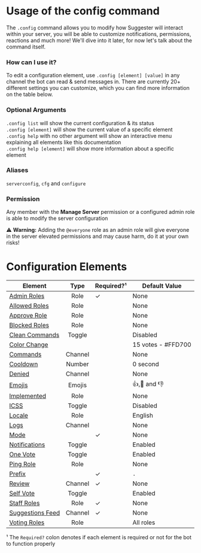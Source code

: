 # Usage of the config command

The `.config` command allows you to modify how Suggester will interact within your server, you will be able to customize notifications, permissions, reactions and much more! We'll dive into it later, for now let's talk about the command itself.

### How can I use it?

To edit a configuration element, use `.config [element] [value]` in any channel the bot can read & send messages in. There are currently 20+ different settings you can customize, which you can find more information on the table below.

### Optional Arguments

`.config list` will show the current configuration & its status\
`.config [element]` will show the current value of a specific element\
`.config help` with no other argument will show an interactive menu explaining all elements like this documentation\
`.config help [element]` will show more information about a specific element

### Aliases
`serverconfig`, `cfg` and `configure`

### Permission
Any member with the **Manage Server** permission or a configured admin role is able to modify the server configuration

⚠ **Warning:** Adding the `@everyone` role as an admin role will give everyone in the server elevated permissions and may cause harm, do it at your own risks!

# Configuration Elements

| Element                                       |                Type                          |   Required?¹          | Default Value          |
|-----------------------------------------------|:--------------------------------------------:|-----------------------|------------------------|
| [Admin Roles](/config/adminroles.md)          | Role                                         |        ✓              |      None              |
| [Allowed Roles](/config/allowedroles.md)      | Role                                         |                       |         None           | 
| [Approve Role](/config/approverole.md)        | Role                                         |                       |         None           |
| [Blocked Roles](/config/blockedroles.md)      | Role                                         |                       |         None           |
| [Clean Commands](/config/cleancommands.md)    | Toggle                                       |                       |         Disabled       |
| [Color Change](/config/colorchange.md)        |                                              |                       | 15 votes - #FFD700     |
| [Commands](/config/commands.md)               | Channel                                      |                       |         None           |
| [Cooldown](/config/cooldown.md)               | Number                                       |                       |       0 second         |
| [Denied](/config/denied.md)                   | Channel                                      |                       |         None           |
| [Emojis](/config/emojis.md)                   | Emojis                                       |                       |      👍,🤷 and 👎     |
| [Implemented](/config/implemented.md)         | Role                                         |                       |        None            |
| [ICSS](/config/inchannelsuggestions.md)       | Toggle                                       |                       |         Disabled       |
| [Locale](/config/locale.md)                   | Role                                         |                       |          English       |
| [Logs](/config/logs.md)                       | Channel                                      |                       |            None        |
| [Mode](/config/mode.md)                       |                                              |           ✓           |            None       |
| [Notifications](/config/notify.md)            |  Toggle                                      |                       |            Enabled     |
| [One Vote](/config/onevote.md)                |  Toggle                                      |                       |       Enabled               |
| [Ping Role](/config/pingrole.md)              | Role                                         |                       |   None                    |
| [Prefix](/config/prefix.md)                   |                                              |          ✓             |     `.`                  |
| [Review](/config/review.md)                   | Channel                                      |          ✓             |     None                  |
| [Self Vote](/config/selfvote.md)              | Toggle                                       |                       |         Enabled                       |
| [Staff Roles](/config/staffroles.md)          | Role                                         |           ✓            |       None                      |
| [Suggestions Feed](/config/suggestions.md)    | Channel                                      |          ✓             |       None                      |
| [Voting Roles](/config/voting.md)             | Role                                         |                        |       All roles                  |

¹ The `Required?` colon denotes if each element is required or not for the bot to function properly


